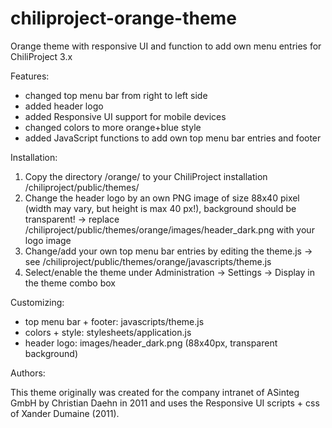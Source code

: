 chiliproject-orange-theme
=========================

Orange theme with responsive UI and function to add own menu entries for ChiliProject 3.x

Features:

* changed top menu bar from right to left side
* added header logo
* added Responsive UI support for mobile devices
* changed colors to more orange+blue style
* added JavaScript functions to add own top menu bar entries and footer

Installation:

1. Copy the directory /orange/ to your ChiliProject installation /chiliproject/public/themes/
2. Change the header logo by an own PNG image of size 88x40 pixel (width may vary, 
   but height is max 40 px!), background should be transparent!
   -> replace /chiliproject/public/themes/orange/images/header_dark.png with your logo image
3. Change/add your own top menu bar entries by editing the theme.js
   -> see /chiliproject/public/themes/orange/javascripts/theme.js
4. Select/enable the theme under Administration -> Settings -> Display in the theme combo box

Customizing:

* top menu bar + footer:  javascripts/theme.js
* colors + style:         stylesheets/application.js
* header logo:            images/header_dark.png (88x40px, transparent background)

Authors:

This theme originally was created for the company intranet of ASinteg GmbH by 
Christian Daehn in 2011 and uses the Responsive UI scripts + css of Xander Dumaine (2011).
